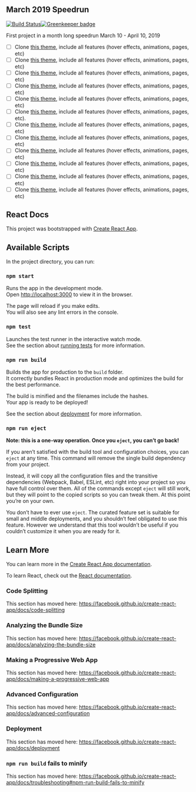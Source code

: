 ## March 2019 Speedrun

[![Build Status](https://travis-ci.com/lacyjpr/landing.svg?branch=master)](https://travis-ci.com/lacyjpr/landing)[![Greenkeeper badge](https://badges.greenkeeper.io/lacyjpr/landing.svg)](https://greenkeeper.io/)

First project in a month long speedrun March 10 - April 10, 2019

- [ ] Clone [this theme](https://blackrockdigital.github.io/startbootstrap-landing-page/), include all features (hover effects, animations, pages, etc)
- [ ] Clone [this theme](https://blackrockdigital.github.io/startbootstrap-agency/), include all features (hover effects, animations, pages, etc)
- [ ] Clone [this theme](https://blackrockdigital.github.io/startbootstrap-resume/), include all features (hover effects, animations, pages, etc)
- [ ] Clone [this theme](https://blackrockdigital.github.io/startbootstrap-stylish-portfolio/), include all features (hover effects, animations, pages, etc)
- [ ] Clone [this theme](https://webthemez.com/preview/?ballet-one-page-free-website-template/), include all features (hover effects, animations, pages, etc)
- [ ] Clone [this theme](https://webthemez.com/demo/delta-corporate-material-design-bootstrap-html-template/index.html), include all features (hover effects, animations, pages, etc).
- [ ] Clone [this theme](https://blackrockdigital.github.io/startbootstrap-creative/), include all features (hover effects, animations, pages, etc)
- [ ] Clone [this theme](https://blackrockdigital.github.io/startbootstrap-coming-soon/), include all features (hover effects, animations, pages, etc)
- [ ] Clone [this theme](https://webthemez.com/preview/?lookup-interior-design-bootstrap-website-template/), include all features (hover effects, animations, pages, etc)
- [ ] Clone [this theme](https://webthemez.com/demo/flavour-restaurant-html5-responsive-web-template/), include all features (hover effects, animations, pages, etc)
- [ ] Clone [this theme](https://webthemez.com/demo/fine-best-app-landing-page-free-web-template/), include all features (hover effects, animations, pages, etc)
- [ ] Clone [this theme](https://webthemez.com/demo/startup-multi-purpose-responsive-html5-bootstrap-template/), include all features (hover effects, animations, pages, etc)

## React Docs

This project was bootstrapped with [Create React App](https://github.com/facebook/create-react-app).

## Available Scripts

In the project directory, you can run:

### `npm start`

Runs the app in the development mode.<br>
Open [http://localhost:3000](http://localhost:3000) to view it in the browser.

The page will reload if you make edits.<br>
You will also see any lint errors in the console.

### `npm test`

Launches the test runner in the interactive watch mode.<br>
See the section about [running tests](https://facebook.github.io/create-react-app/docs/running-tests) for more information.

### `npm run build`

Builds the app for production to the `build` folder.<br>
It correctly bundles React in production mode and optimizes the build for the best performance.

The build is minified and the filenames include the hashes.<br>
Your app is ready to be deployed!

See the section about [deployment](https://facebook.github.io/create-react-app/docs/deployment) for more information.

### `npm run eject`

**Note: this is a one-way operation. Once you `eject`, you can’t go back!**

If you aren’t satisfied with the build tool and configuration choices, you can `eject` at any time. This command will remove the single build dependency from your project.

Instead, it will copy all the configuration files and the transitive dependencies (Webpack, Babel, ESLint, etc) right into your project so you have full control over them. All of the commands except `eject` will still work, but they will point to the copied scripts so you can tweak them. At this point you’re on your own.

You don’t have to ever use `eject`. The curated feature set is suitable for small and middle deployments, and you shouldn’t feel obligated to use this feature. However we understand that this tool wouldn’t be useful if you couldn’t customize it when you are ready for it.

## Learn More

You can learn more in the [Create React App documentation](https://facebook.github.io/create-react-app/docs/getting-started).

To learn React, check out the [React documentation](https://reactjs.org/).

### Code Splitting

This section has moved here: https://facebook.github.io/create-react-app/docs/code-splitting

### Analyzing the Bundle Size

This section has moved here: https://facebook.github.io/create-react-app/docs/analyzing-the-bundle-size

### Making a Progressive Web App

This section has moved here: https://facebook.github.io/create-react-app/docs/making-a-progressive-web-app

### Advanced Configuration

This section has moved here: https://facebook.github.io/create-react-app/docs/advanced-configuration

### Deployment

This section has moved here: https://facebook.github.io/create-react-app/docs/deployment

### `npm run build` fails to minify

This section has moved here: https://facebook.github.io/create-react-app/docs/troubleshooting#npm-run-build-fails-to-minify
